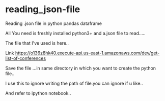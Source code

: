 # reading_json-file
Reading .json file in python pandas dataframe

All You need is freshly installed python3+ and a.json file to read.....

The file that I've used  is here..

Link https://o136z8hk40.execute-api.us-east-1.amazonaws.com/dev/get-list-of-conferences
 
Save the file ...in same directory in which you want to create the python file..

I use this to ignore writing the path of file.you can ignore if u like..

And refer to ipython notebook..
